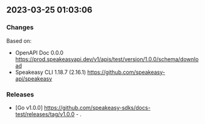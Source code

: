 

## 2023-03-25 01:03:06
### Changes
Based on:
- OpenAPI Doc 0.0.0 https://prod.speakeasyapi.dev/v1/apis/test/version/1.0.0/schema/download
- Speakeasy CLI 1.18.7 (2.16.1) https://github.com/speakeasy-api/speakeasy
### Releases
- [Go v1.0.0] https://github.com/speakeasy-sdks/docs-test/releases/tag/v1.0.0 - .